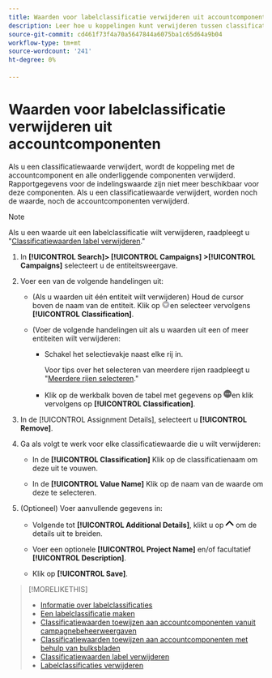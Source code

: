 ```yaml
---
title: Waarden voor labelclassificatie verwijderen uit accountcomponenten
description: Leer hoe u koppelingen kunt verwijderen tussen classificatiewaarden van labels en accountcomponenten.
source-git-commit: cd461f73f4a70a5647844a6075ba1c65d64a9b04
workflow-type: tm+mt
source-wordcount: '241'
ht-degree: 0%

---
```


# Waarden voor labelclassificatie verwijderen uit accountcomponenten

Als u een classificatiewaarde verwijdert, wordt de koppeling met de accountcomponent en alle onderliggende componenten verwijderd. Rapportgegevens voor de indelingswaarde zijn niet meer beschikbaar voor deze componenten. Als u een classificatiewaarde verwijdert, worden noch de waarde, noch de accountcomponenten verwijderd.

>[!NOTE]
>
>Als u een waarde uit een labelclassificatie wilt verwijderen, raadpleegt u &quot;[Classificatiewaarden label verwijderen](classification-values-delete.md).&quot;

1. In **[!UICONTROL Search]> [!UICONTROL Campaigns] >[!UICONTROL Campaigns]** selecteert u de entiteitsweergave.

1. Voer een van de volgende handelingen uit:

   * (Als u waarden uit één entiteit wilt verwijderen) Houd de cursor boven de naam van de entiteit. Klik op ![Knop Menu](/help/search-social-commerce/assets/arrow-dropdown-menu.png "Knop Menu")en selecteer vervolgens **[!UICONTROL Classification]**.

   * (Voer de volgende handelingen uit als u waarden uit een of meer entiteiten wilt verwijderen:

      * Schakel het selectievakje naast elke rij in.

         Voor tips over het selecteren van meerdere rijen raadpleegt u &quot;[Meerdere rijen selecteren](/help/search-social-commerce/common-tasks/navigation-editing-selection/multiple-rows-select.md).&quot;

      * Klik op de werkbalk boven de tabel met gegevens op ![Meer](/help/search-social-commerce/assets/more.png "Meer")en klik vervolgens op **[!UICONTROL Classification]**.

1. In de [!UICONTROL Assignment Details], selecteert u **[!UICONTROL Remove]**.

1. Ga als volgt te werk voor elke classificatiewaarde die u wilt verwijderen:

   * In de **[!UICONTROL Classification]** Klik op de classificatienaam om deze uit te vouwen.

   * In de **[!UICONTROL Value Name]** Klik op de naam van de waarde om deze te selecteren.

1. (Optioneel) Voer aanvullende gegevens in:

   * Volgende tot **[!UICONTROL Additional Details]**, klikt u op ![Openen](/help/search-social-commerce/assets/chevron-up.png "Openen") om de details uit te breiden.

   * Voer een optionele **[!UICONTROL Project Name]** en/of facultatief **[!UICONTROL Description]**.

   * Klik op **[!UICONTROL Save]**.

>[!MORELIKETHIS]
>
>* [Informatie over labelclassificaties](classification-about.md)
>* [Een labelclassificatie maken](classification-create.md)
>* [Classificatiewaarden toewijzen aan accountcomponenten vanuit campagnebeheerweergaven](classification-values-assign-campaign-management.md)
>* [Classificatiewaarden toewijzen aan accountcomponenten met behulp van bulksbladen](classification-values-assign-bulksheets.md)
>* [Classificatiewaarden label verwijderen](classification-values-delete.md)
>* [Labelclassificaties verwijderen](classification-delete.md)


